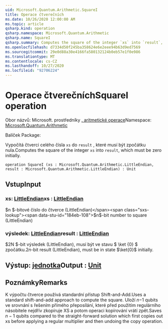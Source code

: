 ```yaml
---
uid: Microsoft.Quantum.Arithmetic.SquareI
title: Operace čtverečních
ms.date: 10/26/2020 12:00:00 AM
ms.topic: article
qsharp.kind: operation
qsharp.namespace: Microsoft.Quantum.Arithmetic
qsharp.name: SquareI
qsharp.summary: Computes the square of the integer `xs` into `result`, which must be zero initially.
ms.openlocfilehash: d7334d50f245ba358624e6e2eee94b63d9ed7569
ms.sourcegitcommit: 29e0d88a30e4166fa580132124b0eb57e1f0e986
ms.translationtype: MT
ms.contentlocale: cs-CZ
ms.lasthandoff: 10/27/2020
ms.locfileid: "92706224"
---
```

# <a name="squarei-operation"></a><span data-ttu-id="184eb-102">Operace čtverečních</span><span class="sxs-lookup"><span data-stu-id="184eb-102">SquareI operation</span></span>

<span data-ttu-id="184eb-103">Obor názvů: Microsoft. prostředníky [. aritmetické operace](xref:Microsoft.Quantum.Arithmetic)</span><span class="sxs-lookup"><span data-stu-id="184eb-103">Namespace: [Microsoft.Quantum.Arithmetic](xref:Microsoft.Quantum.Arithmetic)</span></span>

<span data-ttu-id="184eb-104">Balíček [](https://nuget.org/packages/)</span><span class="sxs-lookup"><span data-stu-id="184eb-104">Package: [](https://nuget.org/packages/)</span></span>


<span data-ttu-id="184eb-105">Vypočítá čtverci celého čísla `xs` do `result` , které musí být zpočátku nula.</span><span class="sxs-lookup"><span data-stu-id="184eb-105">Computes the square of the integer `xs` into `result`, which must be zero initially.</span></span>

```qsharp
operation SquareI (xs : Microsoft.Quantum.Arithmetic.LittleEndian, result : Microsoft.Quantum.Arithmetic.LittleEndian) : Unit
```


## <a name="input"></a><span data-ttu-id="184eb-106">Vstup</span><span class="sxs-lookup"><span data-stu-id="184eb-106">Input</span></span>

### <a name="xs--littleendian"></a><span data-ttu-id="184eb-107">xs: [LittleEndian](xref:Microsoft.Quantum.Arithmetic.LittleEndian)</span><span class="sxs-lookup"><span data-stu-id="184eb-107">xs : [LittleEndian](xref:Microsoft.Quantum.Arithmetic.LittleEndian)</span></span>

<span data-ttu-id="184eb-108">$n $-bitové číslo do čtverce (LittleEndian)</span><span class="sxs-lookup"><span data-stu-id="184eb-108">$n$-bit number to square (LittleEndian)</span></span>


### <a name="result--littleendian"></a><span data-ttu-id="184eb-109">výsledek: [LittleEndian](xref:Microsoft.Quantum.Arithmetic.LittleEndian)</span><span class="sxs-lookup"><span data-stu-id="184eb-109">result : [LittleEndian](xref:Microsoft.Quantum.Arithmetic.LittleEndian)</span></span>

<span data-ttu-id="184eb-110">$2N $-bit výsledek (LittleEndian), musí být ve stavu $ \ket {0} $ zpočátku.</span><span class="sxs-lookup"><span data-stu-id="184eb-110">$2n$-bit result (LittleEndian), must be in state $\ket{0}$ initially.</span></span>



## <a name="output--unit"></a><span data-ttu-id="184eb-111">Výstup: [jednotka](xref:microsoft.quantum.lang-ref.unit)</span><span class="sxs-lookup"><span data-stu-id="184eb-111">Output : [Unit](xref:microsoft.quantum.lang-ref.unit)</span></span>



## <a name="remarks"></a><span data-ttu-id="184eb-112">Poznámky</span><span class="sxs-lookup"><span data-stu-id="184eb-112">Remarks</span></span>

<span data-ttu-id="184eb-113">K výpočtu čtverce používá standardní přístup Shift-and-Add.</span><span class="sxs-lookup"><span data-stu-id="184eb-113">Uses a standard shift-and-add approach to compute the square.</span></span> <span data-ttu-id="184eb-114">Uloží $n-$1 qubits ve srovnání s řešením přímého přeposílání, které před použitím regulárního násobitele nejdřív zkopíruje XS a potom operaci kopírování vrátí zpět.</span><span class="sxs-lookup"><span data-stu-id="184eb-114">Saves $n-1$ qubits compared to the straight-forward solution which first copies out xs before applying a regular multiplier and then undoing the copy operation.</span></span>